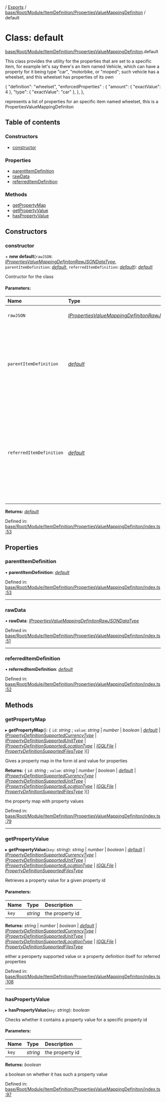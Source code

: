 [](../README.md) / [Exports](../modules.md) / [base/Root/Module/ItemDefinition/PropertiesValueMappingDefiniton](../modules/base_root_module_itemdefinition_propertiesvaluemappingdefiniton.md) / default

# Class: default

[base/Root/Module/ItemDefinition/PropertiesValueMappingDefiniton](../modules/base_root_module_itemdefinition_propertiesvaluemappingdefiniton.md).default

This class provides the utility for the properties that
are set to a specific item, for example let's say there's
an item named Vehicle, which can have a property for it
being type "car", "motorbike, or "moped"; such vehicle has
a wheelset, and this wheelset has properties of its own

{
  "definition": "wheelset",
  "enforcedProperties" : {
    "amount": {
      "exactValue": 4
    },
    "type": {
      "exactValue": "car"
    },
  },
},

represents a list of properties for an specific item named
wheelset, this is a PropertiesValueMappingDefiniton

## Table of contents

### Constructors

- [constructor](base_root_module_itemdefinition_propertiesvaluemappingdefiniton.default.md#constructor)

### Properties

- [parentItemDefinition](base_root_module_itemdefinition_propertiesvaluemappingdefiniton.default.md#parentitemdefinition)
- [rawData](base_root_module_itemdefinition_propertiesvaluemappingdefiniton.default.md#rawdata)
- [referredItemDefinition](base_root_module_itemdefinition_propertiesvaluemappingdefiniton.default.md#referreditemdefinition)

### Methods

- [getPropertyMap](base_root_module_itemdefinition_propertiesvaluemappingdefiniton.default.md#getpropertymap)
- [getPropertyValue](base_root_module_itemdefinition_propertiesvaluemappingdefiniton.default.md#getpropertyvalue)
- [hasPropertyValue](base_root_module_itemdefinition_propertiesvaluemappingdefiniton.default.md#haspropertyvalue)

## Constructors

### constructor

\+ **new default**(`rawJSON`: [*IPropertiesValueMappingDefinitonRawJSONDataType*](../interfaces/base_root_module_itemdefinition_propertiesvaluemappingdefiniton.ipropertiesvaluemappingdefinitonrawjsondatatype.md), `parentItemDefinition`: [*default*](base_root_module_itemdefinition.default.md), `referredItemDefinition`: [*default*](base_root_module_itemdefinition.default.md)): [*default*](base_root_module_itemdefinition_propertiesvaluemappingdefiniton.default.md)

Contructor for the class

#### Parameters:

Name | Type | Description |
:------ | :------ | :------ |
`rawJSON` | [*IPropertiesValueMappingDefinitonRawJSONDataType*](../interfaces/base_root_module_itemdefinition_propertiesvaluemappingdefiniton.ipropertiesvaluemappingdefinitonrawjsondatatype.md) | the raw data as JSON   |
`parentItemDefinition` | [*default*](base_root_module_itemdefinition.default.md) | the item definition that this node is located, its root; for the example above that would be the vehicle item definition   |
`referredItemDefinition` | [*default*](base_root_module_itemdefinition.default.md) | the item definition that these properties are attempted to be set against, for the example above that would be the wheelset item definition    |

**Returns:** [*default*](base_root_module_itemdefinition_propertiesvaluemappingdefiniton.default.md)

Defined in: [base/Root/Module/ItemDefinition/PropertiesValueMappingDefiniton/index.ts:53](https://github.com/onzag/itemize/blob/5fcde7cf/base/Root/Module/ItemDefinition/PropertiesValueMappingDefiniton/index.ts#L53)

## Properties

### parentItemDefinition

• **parentItemDefinition**: [*default*](base_root_module_itemdefinition.default.md)

Defined in: [base/Root/Module/ItemDefinition/PropertiesValueMappingDefiniton/index.ts:53](https://github.com/onzag/itemize/blob/5fcde7cf/base/Root/Module/ItemDefinition/PropertiesValueMappingDefiniton/index.ts#L53)

___

### rawData

• **rawData**: [*IPropertiesValueMappingDefinitonRawJSONDataType*](../interfaces/base_root_module_itemdefinition_propertiesvaluemappingdefiniton.ipropertiesvaluemappingdefinitonrawjsondatatype.md)

Defined in: [base/Root/Module/ItemDefinition/PropertiesValueMappingDefiniton/index.ts:51](https://github.com/onzag/itemize/blob/5fcde7cf/base/Root/Module/ItemDefinition/PropertiesValueMappingDefiniton/index.ts#L51)

___

### referredItemDefinition

• **referredItemDefinition**: [*default*](base_root_module_itemdefinition.default.md)

Defined in: [base/Root/Module/ItemDefinition/PropertiesValueMappingDefiniton/index.ts:52](https://github.com/onzag/itemize/blob/5fcde7cf/base/Root/Module/ItemDefinition/PropertiesValueMappingDefiniton/index.ts#L52)

## Methods

### getPropertyMap

▸ **getPropertyMap**(): { `id`: *string* ; `value`: *string* \| *number* \| *boolean* \| [*default*](base_root_module_itemdefinition_propertydefinition.default.md) \| [*IPropertyDefinitionSupportedCurrencyType*](../interfaces/base_root_module_itemdefinition_propertydefinition_types_currency.ipropertydefinitionsupportedcurrencytype.md) \| [*IPropertyDefinitionSupportedUnitType*](../interfaces/base_root_module_itemdefinition_propertydefinition_types_unit.ipropertydefinitionsupportedunittype.md) \| [*IPropertyDefinitionSupportedLocationType*](../interfaces/base_root_module_itemdefinition_propertydefinition_types_location.ipropertydefinitionsupportedlocationtype.md) \| [*IGQLFile*](../interfaces/gql_querier.igqlfile.md) \| [*PropertyDefinitionSupportedFilesType*](../modules/base_root_module_itemdefinition_propertydefinition_types_files.md#propertydefinitionsupportedfilestype)  }[]

Gives a property map in the form id and value for properties

**Returns:** { `id`: *string* ; `value`: *string* \| *number* \| *boolean* \| [*default*](base_root_module_itemdefinition_propertydefinition.default.md) \| [*IPropertyDefinitionSupportedCurrencyType*](../interfaces/base_root_module_itemdefinition_propertydefinition_types_currency.ipropertydefinitionsupportedcurrencytype.md) \| [*IPropertyDefinitionSupportedUnitType*](../interfaces/base_root_module_itemdefinition_propertydefinition_types_unit.ipropertydefinitionsupportedunittype.md) \| [*IPropertyDefinitionSupportedLocationType*](../interfaces/base_root_module_itemdefinition_propertydefinition_types_location.ipropertydefinitionsupportedlocationtype.md) \| [*IGQLFile*](../interfaces/gql_querier.igqlfile.md) \| [*PropertyDefinitionSupportedFilesType*](../modules/base_root_module_itemdefinition_propertydefinition_types_files.md#propertydefinitionsupportedfilestype)  }[]

the property map with property values

Defined in: [base/Root/Module/ItemDefinition/PropertiesValueMappingDefiniton/index.ts:79](https://github.com/onzag/itemize/blob/5fcde7cf/base/Root/Module/ItemDefinition/PropertiesValueMappingDefiniton/index.ts#L79)

___

### getPropertyValue

▸ **getPropertyValue**(`key`: *string*): *string* \| *number* \| *boolean* \| [*default*](base_root_module_itemdefinition_propertydefinition.default.md) \| [*IPropertyDefinitionSupportedCurrencyType*](../interfaces/base_root_module_itemdefinition_propertydefinition_types_currency.ipropertydefinitionsupportedcurrencytype.md) \| [*IPropertyDefinitionSupportedUnitType*](../interfaces/base_root_module_itemdefinition_propertydefinition_types_unit.ipropertydefinitionsupportedunittype.md) \| [*IPropertyDefinitionSupportedLocationType*](../interfaces/base_root_module_itemdefinition_propertydefinition_types_location.ipropertydefinitionsupportedlocationtype.md) \| [*IGQLFile*](../interfaces/gql_querier.igqlfile.md) \| [*PropertyDefinitionSupportedFilesType*](../modules/base_root_module_itemdefinition_propertydefinition_types_files.md#propertydefinitionsupportedfilestype)

Retrieves a property value for a given property id

#### Parameters:

Name | Type | Description |
:------ | :------ | :------ |
`key` | *string* | the property id   |

**Returns:** *string* \| *number* \| *boolean* \| [*default*](base_root_module_itemdefinition_propertydefinition.default.md) \| [*IPropertyDefinitionSupportedCurrencyType*](../interfaces/base_root_module_itemdefinition_propertydefinition_types_currency.ipropertydefinitionsupportedcurrencytype.md) \| [*IPropertyDefinitionSupportedUnitType*](../interfaces/base_root_module_itemdefinition_propertydefinition_types_unit.ipropertydefinitionsupportedunittype.md) \| [*IPropertyDefinitionSupportedLocationType*](../interfaces/base_root_module_itemdefinition_propertydefinition_types_location.ipropertydefinitionsupportedlocationtype.md) \| [*IGQLFile*](../interfaces/gql_querier.igqlfile.md) \| [*PropertyDefinitionSupportedFilesType*](../modules/base_root_module_itemdefinition_propertydefinition_types_files.md#propertydefinitionsupportedfilestype)

either a peroperty supported value or a property
definition itself for referred properties

Defined in: [base/Root/Module/ItemDefinition/PropertiesValueMappingDefiniton/index.ts:108](https://github.com/onzag/itemize/blob/5fcde7cf/base/Root/Module/ItemDefinition/PropertiesValueMappingDefiniton/index.ts#L108)

___

### hasPropertyValue

▸ **hasPropertyValue**(`key`: *string*): *boolean*

Checks whether it contains a property value for a
specific property id

#### Parameters:

Name | Type | Description |
:------ | :------ | :------ |
`key` | *string* | the property id   |

**Returns:** *boolean*

a boolean on whether it has such a property value

Defined in: [base/Root/Module/ItemDefinition/PropertiesValueMappingDefiniton/index.ts:97](https://github.com/onzag/itemize/blob/5fcde7cf/base/Root/Module/ItemDefinition/PropertiesValueMappingDefiniton/index.ts#L97)
